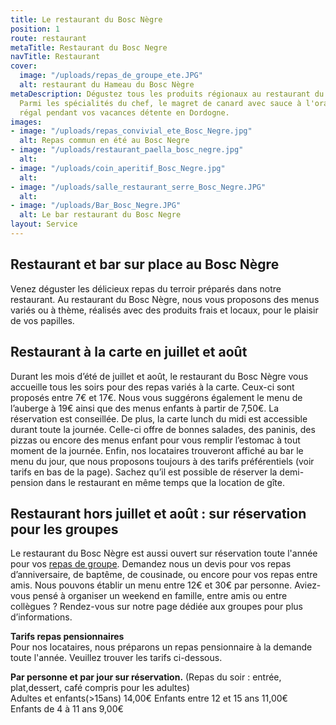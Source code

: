 ```yaml
---
title: Le restaurant du Bosc Nègre
position: 1
route: restaurant
metaTitle: Restaurant du Bosc Negre
navTitle: Restaurant
cover:
  image: "/uploads/repas_de_groupe_ete.JPG"
  alt: restaurant du Hameau du Bosc Nègre
metaDescription: Dégustez tous les produits régionaux au restaurant du Bosc Nègre.
  Parmi les spécialités du chef, le magret de canard avec sauce à l'orange. Un vraie
  régal pendant vos vacances détente en Dordogne.
images:
- image: "/uploads/repas_convivial_ete_Bosc_Negre.jpg"
  alt: Repas commun en été au Bosc Negre
- image: "/uploads/restaurant_paella_bosc_negre.jpg"
  alt: 
- image: "/uploads/coin_aperitif_Bosc_Negre.jpg"
  alt: 
- image: "/uploads/salle_restaurant_serre_Bosc_Negre.JPG"
  alt: 
- image: "/uploads/Bar_Bosc_Negre.JPG"
  alt: Le bar restaurant du Bosc Negre
layout: Service
---
```


## **Restaurant et bar sur place au Bosc Nègre**

Venez déguster les délicieux repas du terroir préparés dans notre restaurant.  Au restaurant du Bosc Nègre, nous vous proposons des menus variés ou à thème, réalisés avec des produits frais et locaux, pour le plaisir de vos papilles.

## **Restaurant à la carte en juillet et août**

Durant les mois d’été de juillet et août, le restaurant du Bosc Nègre vous accueille tous les soirs pour des repas variés à la carte. Ceux-ci sont proposés entre 7€ et 17€. Nous vous suggérons également le menu de l’auberge à 19€ ainsi que des menus enfants à partir de 7,50€. La réservation est conseillée.
De plus, la carte lunch du midi est accessible durant toute la journée. Celle-ci offre de bonnes salades, des paninis, des pizzas ou encore des menus enfant pour vous remplir l’estomac à tout moment de la journée.
Enfin, nos locataires trouveront affiché au bar le menu du jour, que nous proposons toujours à des tarifs préférentiels (voir tarifs en bas de la page). Sachez qu’il est possible de réserver la demi-pension dans le restaurant en même temps que la location de gîte.

## **Restaurant hors juillet et août : sur réservation pour les groupes**

Le restaurant du Bosc Nègre est aussi ouvert sur réservation toute l'année pour vos [repas de groupe](/groupes/). Demandez nous un devis pour vos repas d’anniversaire, de baptême, de cousinade, ou encore pour vos repas entre amis. Nous pouvons établir un menu entre 12€ et 30€ par personne.
Aviez-vous pensé à organiser un weekend en famille, entre amis ou entre collègues ? Rendez-vous sur notre page dédiée aux groupes pour plus d’informations.

**Tarifs repas pensionnaires**\
Pour nos locataires, nous préparons un repas pensionnaire à la demande toute l'année. Veuillez trouver les tarifs ci-dessous.

**Par personne et par jour sur réservation.**
(Repas du soir : entrée, plat,dessert, café compris pour les adultes)        
Adultes et enfants(>15ans) 14,00€
Enfants entre 12 et 15 ans 11,00€       
Enfants de 4 à 11 ans       9,00€